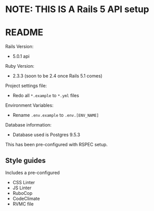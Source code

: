 # NOTE: THIS IS A Rails 5 API setup
# README

Rails Version:

* 5.0.1 api

Ruby Version:

* 2.3.3 (soon to be 2.4 once Rails 5.1 comes)


Project settings file:

* Redo all `*.example` to `*.yml` files

Environment Variables:

* Rename `.env.example` to `.env.[ENV_NAME]`

Database information:
* Database used is Postgres 9.5.3



This has been pre-configured with RSPEC setup.


## Style guides

Includes a pre-configured 
* CSS Linter
* JS Linter
* RuboCop
* CodeClimate
* RVMC file
